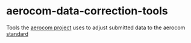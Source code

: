 # aerocom-data-correction-tools
Tools the [aerocom project](http://aerocom.met.no/) uses to adjust submitted data to the aerocom [standard](https://wiki.met.no/aerocom/data_submission)
